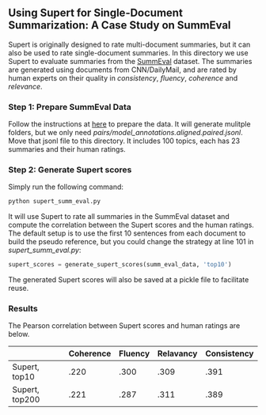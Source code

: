 ## Using Supert for Single-Document Summarization: A Case Study on SummEval

Supert is originally designed to rate multi-document summaries, but it can also be used 
to rate single-document summaries. In this directory we
use Supert to evaluate summaries from the [SummEval](https://github.com/Yale-LILY/SummEval) 
dataset. The summaries
are generated using documents from CNN/DailyMail, and are rated by human experts
on their quality in *consistency*, *fluency*, *coherence* and *relevance*.


### Step 1: Prepare SummEval Data
Follow the instructions at [here](https://github.com/Yale-LILY/SummEval#data-preparation)
to prepare the data.
It will generate mulitple folders, but we only need *pairs/model_annotations.aligned.paired.jsonl*.
Move that jsonl file to this directory. It includes 100 topics, each has 23 summaries
and their human ratings.


### Step 2: Generate Supert scores
Simply run the following command:

```bash
python supert_summ_eval.py
```
It will use Supert to rate all summaries in the SummEval dataset and compute
the correlation between the Supert scores and the human ratings.
The default setup is to use the first 10 sentences from each document to build
the pseudo reference, but you could change the strategy at line 101 in *supert_summ_eval.py*:

```python
supert_scores = generate_supert_scores(summ_eval_data, 'top10') 
```
The generated Supert scores will also be saved at a pickle file to facilitate reuse.


### Results

The Pearson correlation between Supert scores and human ratings are below.

|               | Coherence | Fluency | Relavancy | Consistency |
|---------------|-----------|---------|-----------|-------------|
| Supert, top10 | .220      | .300    | .309      | .391        |
| Supert, top200| .221      | .287    | .311      | .389        |
